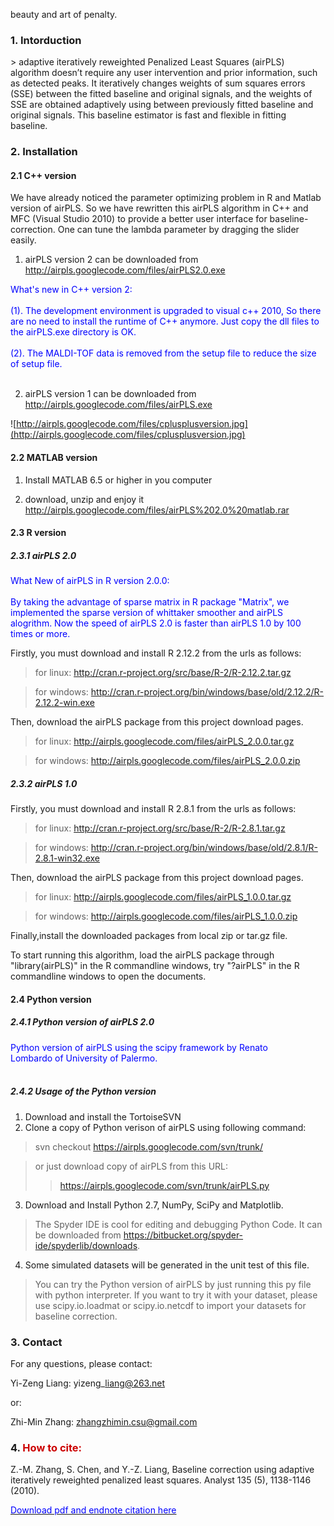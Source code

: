 beauty and art of penalty.


<h3>1. Intorduction</h3>
> adaptive iteratively reweighted Penalized Least Squares (airPLS) algorithm doesn’t require any user intervention and prior information, such as detected peaks. It iteratively changes weights of sum squares errors (SSE) between the fitted baseline and original signals, and the weights of SSE are obtained adaptively using between previously fitted baseline and original signals. This baseline estimator is fast and flexible in fitting baseline.


<h3>2. Installation</h3>

<h4>2.1 C++ version</h4>

We have already noticed the parameter optimizing problem in R and Matlab version of airPLS. So we have rewritten this airPLS algorithm in C++ and MFC (Visual Studio 2010) to provide a better user interface for baseline-correction. One can tune the lambda parameter by dragging the slider easily.

1. airPLS version 2 can be downloaded from http://airpls.googlecode.com/files/airPLS2.0.exe

<font color='#0000ff'>

What's new in C++ version 2:<br>
<br>
(1). The development environment is upgraded to visual c++ 2010, So there are no need to install the runtime of C++ anymore. Just copy the dll files to the airPLS.exe directory is OK.<br>
<br>
(2). The MALDI-TOF data is removed from the setup file to reduce the size of setup file.<br>
<br>
</font>


2. airPLS version 1 can be downloaded from http://airpls.googlecode.com/files/airPLS.exe

![http://airpls.googlecode.com/files/cplusplusversion.jpg](http://airpls.googlecode.com/files/cplusplusversion.jpg)

<h4>2.2 MATLAB version</h4>

1. Install MATLAB 6.5 or higher in you computer

2. download, unzip and enjoy it http://airpls.googlecode.com/files/airPLS%202.0%20matlab.rar

<h4>2.3 R version</h4>

<h5>2.3.1 airPLS 2.0</h5>

<font color='#0000ff'>
What New of airPLS in R version 2.0.0:<br>
<br>
By taking the advantage of sparse matrix in R package "Matrix", we implemented the sparse version of whittaker smoother and airPLS alogrithm. Now the speed of airPLS 2.0 is faster than airPLS 1.0 by 100 times or more.<br>
</font>


Firstly, you must download and install R 2.12.2 from the urls as follows:

> for linux: http://cran.r-project.org/src/base/R-2/R-2.12.2.tar.gz

> for windows: http://cran.r-project.org/bin/windows/base/old/2.12.2/R-2.12.2-win.exe

Then, download the airPLS package from this project download pages.


> for linux: http://airpls.googlecode.com/files/airPLS_2.0.0.tar.gz

> for windows: http://airpls.googlecode.com/files/airPLS_2.0.0.zip

<h5>2.3.2 airPLS 1.0</h5>

Firstly, you must download and install R 2.8.1 from the urls as follows:

> for linux: http://cran.r-project.org/src/base/R-2/R-2.8.1.tar.gz

> for windows: http://cran.r-project.org/bin/windows/base/old/2.8.1/R-2.8.1-win32.exe

Then, download the airPLS package from this project download pages.


> for linux: http://airpls.googlecode.com/files/airPLS_1.0.0.tar.gz

> for windows: http://airpls.googlecode.com/files/airPLS_1.0.0.zip


Finally,install the downloaded packages from local zip or tar.gz file.

To start running this algorithm, load the airPLS package through "library(airPLS)" in the R commandline windows, try "?airPLS" in the R commandline windows to open the documents.


<h4>2.4 Python version</h4>

<h5>2.4.1 Python version of airPLS 2.0</h5>

<font color='#0000ff'>

Python version of airPLS using the scipy framework by Renato<br>
Lombardo of University of Palermo.<br>
<br>
</font>


<h5>2.4.2 Usage of the Python version</h5>

1. Download and install the TortoiseSVN
2. Clone a copy of Python verison of airPLS using following command:
> svn checkout https://airpls.googlecode.com/svn/trunk/

> or just download copy of airPLS from this URL:
> > https://airpls.googlecode.com/svn/trunk/airPLS.py

3. Download and Install Python 2.7, NumPy, SciPy and Matplotlib.

> The Spyder IDE is cool for editing and debugging Python Code.
> It can be downloaded from https://bitbucket.org/spyder-ide/spyderlib/downloads.

4. Some simulated datasets will be generated in the unit test of this file.
> You can try the Python version of airPLS by just running this py file with python interpreter.
> If you want to try it with your dataset, please use scipy.io.loadmat or scipy.io.netcdf to import your datasets for baseline correction.




<h3>3. Contact</h3>

For any questions, please contact:

Yi-Zeng Liang: yizeng\_liang@263.net

or:

Zhi-Min Zhang: zhangzhimin.csu@gmail.com


<h3>4. <font color='#cc0000'>How to cite:</font></h3>


Z.-M. Zhang, S. Chen, and Y.-Z. Liang, Baseline correction using adaptive iteratively reweighted penalized least squares. Analyst 135 (5), 1138-1146 (2010).

<a href='http://www.rsc.org/ej/AN/2010/b922045c.pdf'><font color='#0000ff'>Download pdf and endnote citation here</font></a>
